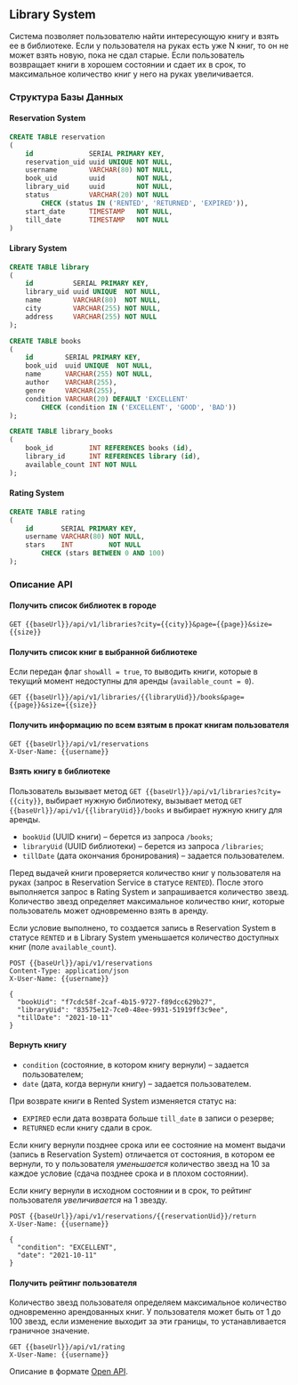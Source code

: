 ## Library System

Система позволяет пользователю найти интересующую книгу и взять ее в библиотеке. Если у пользователя на руках есть уже N
книг, то он не может взять новую, пока не сдал старые. Если пользователь возвращает книги в хорошем состоянии и сдает их
в срок, то максимальное количество книг у него на руках увеличивается.

### Структура Базы Данных

#### Reservation System

```sql
CREATE TABLE reservation
(
    id              SERIAL PRIMARY KEY,
    reservation_uid uuid UNIQUE NOT NULL,
    username        VARCHAR(80) NOT NULL,
    book_uid        uuid        NOT NULL,
    library_uid     uuid        NOT NULL,
    status          VARCHAR(20) NOT NULL
        CHECK (status IN ('RENTED', 'RETURNED', 'EXPIRED')),
    start_date      TIMESTAMP   NOT NULL,
    till_date       TIMESTAMP   NOT NULL
)
```

#### Library System

```sql
CREATE TABLE library
(
    id          SERIAL PRIMARY KEY,
    library_uid uuid UNIQUE  NOT NULL,
    name        VARCHAR(80)  NOT NULL,
    city        VARCHAR(255) NOT NULL,
    address     VARCHAR(255) NOT NULL
);

CREATE TABLE books
(
    id        SERIAL PRIMARY KEY,
    book_uid  uuid UNIQUE  NOT NULL,
    name      VARCHAR(255) NOT NULL,
    author    VARCHAR(255),
    genre     VARCHAR(255),
    condition VARCHAR(20) DEFAULT 'EXCELLENT'
        CHECK (condition IN ('EXCELLENT', 'GOOD', 'BAD'))
);

CREATE TABLE library_books
(
    book_id         INT REFERENCES books (id),
    library_id      INT REFERENCES library (id),
    available_count INT NOT NULL
);
```

#### Rating System

```sql
CREATE TABLE rating
(
    id       SERIAL PRIMARY KEY,
    username VARCHAR(80) NOT NULL,
    stars    INT         NOT NULL
        CHECK (stars BETWEEN 0 AND 100)
);
```

### Описание API

#### Получить список библиотек в городе

```http request
GET {{baseUrl}}/api/v1/libraries?city={{city}}&page={{page}}&size={{size}}
```

#### Получить список книг в выбранной библиотеке

Если передан флаг `showAll = true`, то выводить книги, которые в текущий момент недоступны для
аренды (`available_count = 0`).

```http request
GET {{baseUrl}}/api/v1/libraries/{{libraryUid}}/books&page={{page}}&size={{size}}
```

#### Получить информацию по всем взятым в прокат книгам пользователя

```http request
GET {{baseUrl}}/api/v1/reservations
X-User-Name: {{username}}
```

#### Взять книгу в библиотеке

Пользователь вызывает метод `GET {{baseUrl}}/api/v1/libraries?city={{city}}`, выбирает нужную библиотеку, вызывает
метод `GET {{baseUrl}}/api/v1/{{libraryUid}}/books` и выбирает нужную книгу для аренды.

* `bookUid` (UUID книги) – берется из запроса `/books`;
* `libraryUid` (UUID библиотеки) – берется из запроса `/libraries`;
* `tillDate` (дата окончания бронирования) – задается пользователем.

Перед выдачей книги проверяется количество книг у пользователя на руках (запрос в Reservation Service в
статусе `RENTED`). После этого выполняется запрос в Rating System и запрашивается количество звезд. Количество звезд
определяет максимальное количество книг, которые пользователь может одновременно взять в аренду.

Если условие выполнено, то создается запись в Reservation System в статусе `RENTED` и в Library System уменьшается
количество доступных книг (поле `available_count`).

```http request
POST {{baseUrl}}/api/v1/reservations
Content-Type: application/json
X-User-Name: {{username}}

{
  "bookUid": "f7cdc58f-2caf-4b15-9727-f89dcc629b27",
  "libraryUid": "83575e12-7ce0-48ee-9931-51919ff3c9ee",
  "tillDate": "2021-10-11"
}
```

#### Вернуть книгу

* `condition` (состояние, в котором книгу вернули) – задается пользователем;
* `date` (дата, когда вернули книгу) – задается пользователем.

При возврате книги в Rented System изменяется статус на:

* `EXPIRED` если дата возврата больше `till_date` в записи о резерве;
* `RETURNED` если книгу сдали в срок.

Если книгу вернули позднее срока или ее состояние на момент выдачи (запись в Reservation System) отличается от состояния,
в котором ее вернули, то у пользователя _уменьшается_ количество звезд на 10 за каждое условие (сдача позднее срока и в
плохом состоянии).

Если книгу вернули в исходном состоянии и в срок, то рейтинг пользователя _увеличивается_ на 1 звезду.

```http request
POST {{baseUrl}}/api/v1/reservations/{{reservationUid}}/return
X-User-Name: {{username}}

{
  "condition": "EXCELLENT",
  "date": "2021-10-11"
}
```

#### Получить рейтинг пользователя

Количество звезд пользователя определяем максимальное количество одновременно арендованных книг. У пользователя может
быть от 1 до 100 звезд, если изменение выходит за эти границы, то устанавливается граничное значение.

```http request
GET {{baseUrl}}/api/v1/rating
X-User-Name: {{username}}
```

Описание в формате [Open API](%5Binst%5D%5Bv4%5D%20Library%20System.yml).
